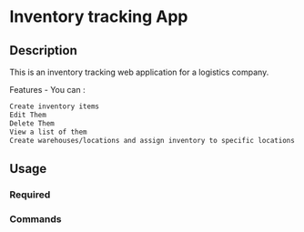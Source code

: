 # Inventory tracking App 

## Description 

This is an inventory tracking web application for a logistics company. 

Features -  You can :
```sh
Create inventory items
Edit Them
Delete Them
View a list of them
Create warehouses/locations and assign inventory to specific locations
```


## Usage 

###  Required 

### Commands 

